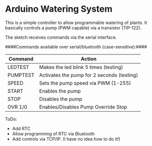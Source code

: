 
# Arduino Watering System #
This is a simple controller to allow programmable watering of plants. It basically controls a pump (PWM capable) via a transistor (TIP-122). 

The sketch receives commands via the serial interface.

####Commands available over serial/bluetooth (case-sensitive):####

| Command   | Action         |
| ----------| ----------- |
| LEDTEST   | Makes the led blink 5 times (testing)     |
| PUMPTEST  | Activates the pump for 2 seconds (testing)| 
| SPEED     | Sets the pump speed via PWM (1-255)       |
| START     | Enables the pump                          |
| STOP      | Disables the pump                         |
| OVR 1/0   | Enables/Disables Pump Override Stop       |


ToDo:
* Add RTC 
* Allow programming of RTC via Bluetooth
* Add controls via TCP/IP. (I have no idea how to do it!)
